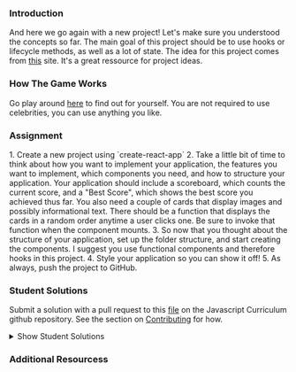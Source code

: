 ### Introduction

And here we go again with a new project! Let's make sure you understood the concepts so far. The main goal of this project should be to use hooks or lifecycle methods, as well as a lot of state. The idea for this project comes from [this](https://www.golangprograms.com/react-js-projects-for-beginners.html) site. It's a great ressource for project ideas.

### How The Game Works

Go play around [here](http://demo7.downloader.tech/) to find out for yourself. You are not required to use celebrities, you can use anything you like.

### Assignment

<div class="lesson-content__panel" markdown="1">
1. Create a new project using `create-react-app`
2. Take a little bit of time to think about how you want to implement your application, the features you want to implement, which components you need, and how to structure your application. Your application should include a scoreboard, which counts the current score, and a "Best Score", which shows the best score you achieved thus far. You also need a couple of cards that display images and possibly informational text. There should be a function that displays the cards in a random order anytime a user clicks one. Be sure to invoke that function when the component mounts.
3. So now that you thought about the structure of your application, set up the folder structure, and start creating the components. I suggest you use functional components and therefore hooks in this project.
4. Style your application so you can show it off!
5. As always, push the project to GitHub.
</div>

### Student Solutions
<!--- * The link below must be changed to the appropriate address * -->
Submit a solution with a pull request to this [file](https://github.com/TheOdinProject/curriculum/blob/master/javascript/frameworks/frameworks-project.md) on the Javascript Curriculum github repository. See the section on [Contributing](http://github.com/TheOdinProject/curriculum/blob/master/contributing.md) for how.

<details markdown="block">
  <summary> Show Student Solutions </summary>

- Add your solution below this line!

</details>

### Additional Resourcess
